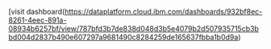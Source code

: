[visit dashboard(https://dataplatform.cloud.ibm.com/dashboards/932bf8ec-8261-4eec-891a-08934b6257bf/view/787bfd3b7de838d048d3b5e4079b2d507935715cb3bbd004d2837b490e607297a9681490c8284259de165637fbba1b0d9a)
